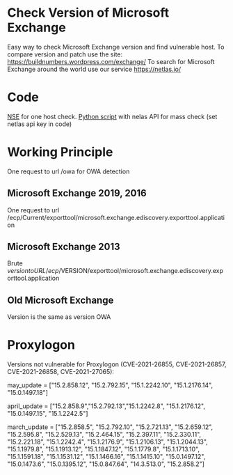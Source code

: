 # Check Version of Microsoft Exchange 
Easy way to check Microsoft Exchange version and find vulnerable host. 
To compare version and patch use the site: https://buildnumbers.wordpress.com/exchange/
To search for Microsoft Exchange around the world use our service https://netlas.io/

# Code
[NSE](exchange-version.nse) for one host check.
[Python script](check_version.py) with nelas API for mass check (set netlas api key in code)

# Working Principle 

One request to url /owa for OWA detection
## Microsoft Exchange 2019, 2016
One request to url /ecp/Current/exporttool/microsoft.exchange.ediscovery.exporttool.application
## Microsoft Exchange 2013
Brute $version to URL /ecp/$VERSION/exporttool/microsoft.exchange.ediscovery.exporttool.application
## Old Microsoft Exchange
Version is the same as version OWA

# Proxylogon
Versions not vulnerable for Proxylogon (CVE-2021-26855, CVE-2021-26857, CVE-2021-26858, CVE-2021-27065):

may_update = ["15.2.858.12", "15.2.792.15", "15.1.2242.10", "15.1.2176.14", "15.0.1497.18"]

april_update = ["15.2.858.9","15.2.792.13","15.1.2242.8", "15.1.2176.12", "15.0.1497.15", "15.1.2242.5"]

march_update = ["15.2.858.5",
            "15.2.792.10",
            "15.2.721.13",
            "15.2.659.12",
            "15.2.595.8",
            "15.2.529.13",
            "15.2.464.15",
            "15.2.397.11",
            "15.2.330.11",
            "15.2.221.18",
            "15.1.2242.4",
            "15.1.2176.9",
            "15.1.2106.13",
            "15.1.2044.13",
            "15.1.1979.8",
            "15.1.1913.12",
            "15.1.1847.12",
            "15.1.1779.8",
            "15.1.1713.10",
            "15.1.1591.18",
            "15.1.1531.12",
            "15.1.1466.16",
            "15.1.1415.10",
            "15.0.1497.12",
            "15.0.1473.6",
            "15.0.1395.12",
            "15.0.847.64",
            "14.3.513.0",
            "15.2.858.2"]
